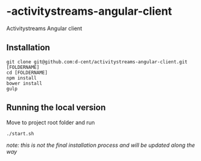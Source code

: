 -activitystreams-angular-client
===============================

Activitystreams Angular client

## Installation

	git clone git@github.com:d-cent/activitystreams-angular-client.git [FOLDERNAME]
	cd [FOLDERNAME]
    npm install
    bower install
    gulp
    
## Running the local version

Move to project root folder and run

	./start.sh

_note: this is not the final installation process and will be updated along the way_
